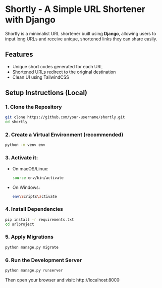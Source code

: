 # Shortly - A Simple URL Shortener with Django
Shortly is a minimalist URL shortener built using **Django**, allowing users to input long URLs and receive unique, shortened links they can share easily.

## Features
- Unique short codes generated for each URL
- Shortened URLs redirect to the original destination
- Clean UI using TailwindCSS

## Setup Instructions (Local)

### 1. Clone the Repository

```bash
git clone https://github.com/your-username/shortly.git
cd shortly
```

### 2. Create a Virtual Environment (recommended)

```bash
python -m venv env
```

### 3. Activate it:

- On macOS/Linux:
  ```bash
  source env/bin/activate
  ```

- On Windows:
  ```bash
  env\Scripts\activate
  ```

### 4. Install Dependencies

```bash
pip install -r requirements.txt
cd urlproject
```

### 5. Apply Migrations

```bash
python manage.py migrate
```

### 6. Run the Development Server

```bash
python manage.py runserver
```

Then open your browser and visit: http://localhost:8000